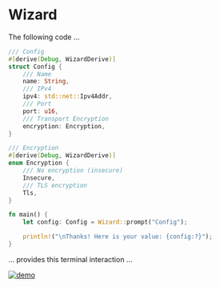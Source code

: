# Wizard

The following code ...

```rust
/// Config
#[derive(Debug, WizardDerive)]
struct Config {
    /// Name
    name: String,
    /// IPv4
    ipv4: std::net::Ipv4Addr,
    /// Port
    port: u16,
    /// Transport Encryption
    encryption: Encryption,
}

/// Encryption
#[derive(Debug, WizardDerive)]
enum Encryption {
    /// No encryption (insecure)
    Insecure,
    /// TLS encryption
    Tls,
}

fn main() {
    let config: Config = Wizard::prompt("Config");

    println!("\nThanks! Here is your value: {config:?}");
}
```

... provides this terminal interaction ...

[![demo](https://asciinema.org/a/e2jzYWC3FY0NC5z504iwveTV4.svg)](https://asciinema.org/a/e2jzYWC3FY0NC5z504iwveTV4)
